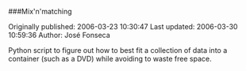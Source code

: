 ###Mix'n'matching

Originally published: 2006-03-23 10:30:47
Last updated: 2006-03-30 10:59:36
Author: José Fonseca

Python script to figure out how to best fit a collection of data into a container (such as a DVD) while avoiding to waste free space.